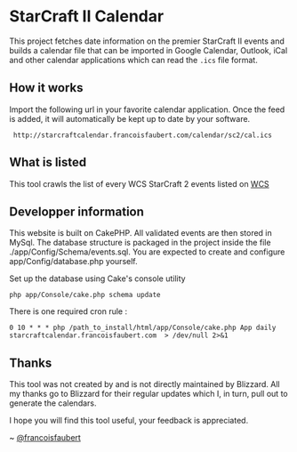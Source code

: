 StarCraft II Calendar
=====================

This project fetches date information on the premier StarCraft II events and builds a calendar file that can be imported in Google Calendar, Outlook, iCal and other calendar applications which can read the <code>.ics</code> file format.

How it works
------------
			
Import the following url in your favorite calendar application. Once the feed is added, it will automatically be kept up to date by your software.	

     http://starcraftcalendar.francoisfaubert.com/calendar/sc2/cal.ics


What is listed
--------------

This tool crawls the list of every WCS StarCraft 2 events listed on [WCS](http://wcs.battle.net/sc2/en/schedule)

Developper information
----------------------

This website is built on CakePHP. All validated events are then stored in MySql. The database structure is packaged in the project inside the file ./app/Config/Schema/events.sql. You are expected to create and configure app/Config/database.php yourself.

Set up the database using Cake's console utility

	php app/Console/cake.php schema update

There is one required cron rule :

	0 10 * * * php /path_to_install/html/app/Console/cake.php App daily starcraftcalendar.francoisfaubert.com  > /dev/null 2>&1  
	
Thanks
------

This tool was not created by and is not directly maintained by Blizzard. All my thanks go to Blizzard for their regular updates which I, in turn, pull out to generate the calendars.

I hope you will find this tool useful, your feedback is appreciated.

~ [@francoisfaubert](http://www.twitter.com/francoisfaubert/)